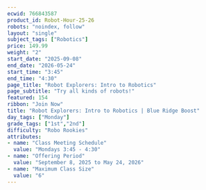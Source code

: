 ```yaml
---
ecwid: 766843587
product_id: Robot-Hour-25-26
robots: "noindex, follow"
layout: "single"
subject_tags: ["Robotics"]
price: 149.99
weight: "2"
start_date: "2025-09-08"
end_date: "2026-05-24"
start_time: "3:45"
end_time: "4:30"
page_title: "Robot Explorers: Intro to Robotics"
page_subtitle: "Try all kinds of robots!"
featured: 154
ribbon: "Join Now"
title: "Robot Explorers: Intro to Robotics | Blue Ridge Boost"
day_tags: ["Monday"]
grade_tags: ["1st","2nd"]
difficulty: "Robo Rookies"
attributes:
- name: "Class Meeting Schedule"
  value: "Mondays 3:45 - 4:30"
- name: "Offering Period"
  value: "September 8, 2025 to May 24, 2026"
- name: "Maximum Class Size"
  value: "6"
---
```

